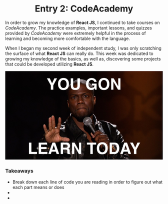 # <center>Entry 2: CodeAcademy</center>
<p>In order to grow my knowledge of <b>React JS</b>, 
I continued to take courses on <em>CodeAcademy</em>. The practice examples, important lessons,
and quizzes provided by <em>CodeAcademy</em> were extremely helpful in the process of learning and becoming more comfortable with the language. </p>
<p>When I began my second week of independent study, I was only scratching the surface of what <b>React JS</b> can really do. 
This week was dedicated to growing my knowledge of the basics, as well as, discovering some projects that could be 
developed utilizing <b>React JS</b>.</p>


<img src="../entries/images/learntoday.jpeg" style="height:200px, width: 250px;" />



### <strong>Takeaways</strong>
<ul>
    <li>Break down each line of code you are reading in order to figure out what each part means or does</li>
    <li></li>
    <li></li>
</ul>